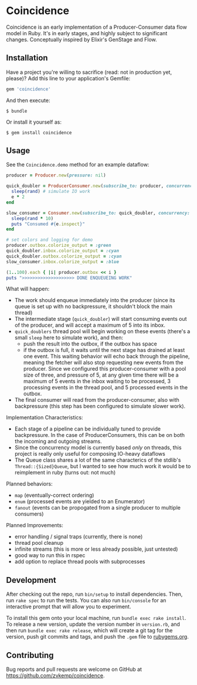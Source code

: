 # Coincidence

Coincidence is an early implementation of a Producer-Consumer data flow model in Ruby. It's in early stages, and highly subject to significant changes. Conceptually inspired by Elixir's GenStage and Flow.

## Installation

Have a project you're willing to sacrifice (read: not in production yet, please)? Add this line to your application's Gemfile:

```ruby
gem 'coincidence'
```

And then execute:

    $ bundle

Or install it yourself as:

    $ gem install coincidence

## Usage

See the `Coincidence.demo` method for an example dataflow:

```ruby
producer = Producer.new(pressure: nil)

quick_doubler = ProducerConsumer.new(subscribe_to: producer, concurrency: 3, pressure: 5) do |e|
  sleep(rand) # simulate IO work
  e * 2
end

slow_consumer = Consumer.new(subscribe_to: quick_doubler, concurrency: 5, pressure: 5) do |e|
  sleep(rand * 10)
  puts "Consumed #{e.inspect}"
end

# set colors and logging for demo
producer.outbox.colorize_output = :green
quick_doubler.inbox.colorize_output = :cyan
quick_doubler.outbox.colorize_output = :cyan
slow_consumer.inbox.colorize_output = :blue

(1..100).each { |i| producer.outbox << i }
puts ">>>>>>>>>>>>>>>>>>>> DONE ENQUEUEING WORK"
```

What will happen:
- The work should enqueue immediately into the producer (since its queue is set up with no backpressure, it shouldn't block the main thread)
- The intermediate stage (`quick_doubler`) will start consuming events out of the producer, and will accept a maximum of 5 into its inbox.
- `quick_doublers` thread pool will begin working on these events (there's a small `sleep` here to simulate work), and then:
    - push the result into the outbox, if the outbox has space
    - if the outbox is full, it waits until the next stage has drained at least one event. This waiting behavior will echo back through the pipeline, meaning the fetcher will also stop requesting new events from the producer. Since we configured this producer-consumer with a pool size of three, and pressure of 5, at any given time there will be a maximum of 5 events in the inbox waiting to be processed, 3 processing events in the thread pool, and 5 processed events in the outbox.
- The final consumer will read from the producer-consumer, also with backpressure (this step has been configured to simulate slower work).

Implementation Characteristics:

- Each stage of a pipeline can be individually tuned to provide backpressure. In the case of ProducerConsumers, this can be on both the incoming and outgoing streams.
- Since the concurrency model is currently based *only* on threads, this project is really only useful for composing IO-heavy dataflows
- The Queue class shares a lot of the same characterics of the stdlib's `Thread::{Sized}Queue`, but I wanted to see how much work it would be to reimplement in ruby (turns out: not much)

Planned behaviors:
- `map` (eventually-correct ordering)
- `enum` (processed events are yielded to an Enumerator)
- `fanout` (events can be propogated from a single producer to multiple consumers)

Planned Improvements:
- error handling / signal traps (currently, there is none)
- thread pool cleanup
- infinite streams (this is more or less already possible, just untested)
- good way to run this in rspec
- add option to replace thread pools with subprocesses


## Development

After checking out the repo, run `bin/setup` to install dependencies. Then, run `rake spec` to run the tests. You can also run `bin/console` for an interactive prompt that will allow you to experiment.

To install this gem onto your local machine, run `bundle exec rake install`. To release a new version, update the version number in `version.rb`, and then run `bundle exec rake release`, which will create a git tag for the version, push git commits and tags, and push the `.gem` file to [rubygems.org](https://rubygems.org).

## Contributing

Bug reports and pull requests are welcome on GitHub at https://github.com/zvkemp/coincidence.

